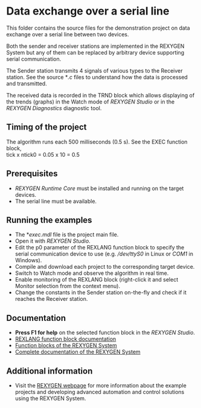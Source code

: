 Data exchange over a serial line 
================================

This folder contains the source files for the demonstration project on data
exchange over a serial line between two devices.

Both the sender and receiver stations are implemented in the REXYGEN System
but any of them can be replaced by arbitrary device supporting serial 
communication. 

The Sender station transmits 4 signals of various types to the Receiver station. 
See the source **.c* files to understand how the data is processed and 
transmitted.

The received data is recorded in the TRND block which allows displaying of the 
trends (graphs) in the Watch mode of *REXYGEN Studio* or in the *REXYGEN Diagnostics* diagnostic tool. 

## Timing of the project ##

The algorithm runs each 500 milliseconds (0.5 s). See the EXEC function block,  
tick x ntick0 = 0.05 x 10 = 0.5 

## Prerequisites ##
- *REXYGEN Runtime Core* must be installed and running on the target devices.
- The serial line must be available.

## Running the examples ##
- The **exec.mdl* file is the project main file.
- Open it with *REXYGEN Studio*.
- Edit the p0 parameter of the REXLANG function block to specify the serial 
communication device to use (e.g. */dev/ttyS0* in Linux or *COM1* in Windows).
- Compile and download each project to the corresponding target device.
- Switch to Watch mode and observe the algorithm in real time.
- Enable monitoring of the REXLANG block (right-click it and select 
Monitor selection from the context menu).
- Change the constants in the Sender station on-the-fly and check if it reaches 
the Receiver station.

## Documentation ##

- **Press F1 for help** on the selected function block in the *REXYGEN Studio*.
- [REXLANG function block documentation](https://www.rexygen.com/doc/ENGLISH/MANUALS/BRef/REXLANG.html)
- [Function blocks of the REXYGEN System](https://www.rexygen.com/doc/PDF/ENGLISH/BRef_ENG.pdf)
- [Complete documentation of the REXYGEN System](http://www.rexygen.com/documentation-and-support)

## Additional information ##

- Visit the [REXYGEN webpage](http://www.rexygen.com) 
for more information about the example projects and developing advanced 
automation and control solutions using the REXYGEN System.